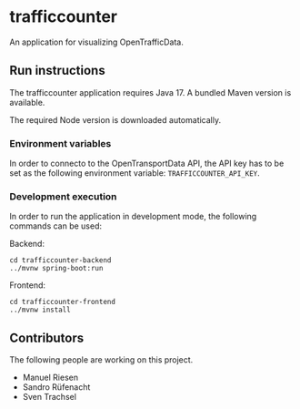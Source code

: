 # trafficcounter

An application for visualizing OpenTrafficData.

## Run instructions

The trafficcounter application requires Java 17.
A bundled Maven version is available.

The required Node version is downloaded automatically.

### Environment variables
In order to connecto to the OpenTransportData API, 
the API key has to be set as the following environment variable:
`TRAFFICCOUNTER_API_KEY`.

### Development execution
In order to run the application in development mode, the following commands can be used:

Backend:
```
cd trafficcounter-backend
../mvnw spring-boot:run
```

Frontend:
```
cd trafficcounter-frontend
../mvnw install
```


## Contributors
The following people are working on this project.
- Manuel Riesen
- Sandro Rüfenacht
- Sven Trachsel